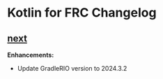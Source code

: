# Kotlin for FRC Changelog

## [next](https://github.com/BrenekH/kotlin-for-frc/releases/next)

**Enhancements:**

- Update GradleRIO version to 2024.3.2
